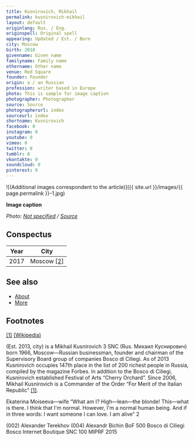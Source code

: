 ```yaml
---
title: Kusnirovich, Mikhail
permalink: kusnirovich-mikhail
layout: default
originlang: Rus. / Eng.
originspell: Original spell
appearing: Updated / Est. / Born
city: Moscow
birth: 2018
givenname: Given name
familyname: Family name
othername: Other name
venue: Red Square
founder: Founder
origin: a / an Russian
profession: writer based in Europe
photo: This is sample for image caption
photographer: Photographer
source: Source
photographerurl: index
sourceurl: index
shortname: Kusnirovich
facebook: 0
instagram: 0
youtube: 0
vimeo: 0
twitter: 0
tumblr: 0
vkontakte: 0
soundcloud: 0
pinterest: 0
---
```


![(Additional images correspondent to the article)]({{ site.url }}/images/{{ page.permalink }}-1.jpg)

**Image caption**

*Photo: [Not specified](index) / [Source](index)*

## Сonspectus

|Year|City|
|-|-|
|2017|Moscow <span id="a2">[\[2\]](#f2)</span>|

## See also

+ [About](index)
+ [More](index)

## Footnotes

[[1]](#a1) <span id="f1"></span> [(Wikipedia)](index)


(Est. 2013, city) is a Mikhail Kusnirovich 3 SNC (Rus. Михаил Куснирович) born 1966, Moscow—Russian businessman, founder and chairman of the Supervisory Board group of companies Bosco di Ciliegi. As of 2013 Kusnirovich occupies 147th place in the list of 200 richest people in Russia, compiled by the magazine Forbes. In addition to the Bosco di Ciliegi, Kusnirovich established Festival of Arts “Cherry Orchard”. Since 2006, Mikhail Kusnirovich is a Commander of the Order “For Merit of the Italian Republic” <span id="a1">[\[1\]](#f1)</span>.

Ekaterina Moiseeva—wife
“What am I? High—lean—the blonde! This—what is there. I think that I'm normal. However, I'm a normal human being. And if in three words: I want someone I can love. I am alive” 2

(002) Alexander Terekhov
(004) Alexandr Bichin
BoF 500
Bosco di Ciliegi
Bosco Internet Boutique
SNC 100 MIPRF 2015
